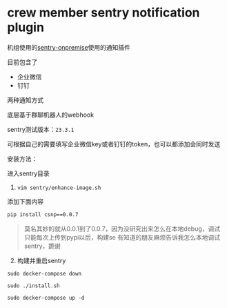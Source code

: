 crew member sentry notification plugin
===

机组使用的[sentry-onpremise](https://github.com/getsentry/onpremise)使用的通知插件

目前包含了

+ 企业微信
+ 钉钉

两种通知方式

底层基于群聊机器人的webhook

sentry测试版本：`23.3.1`

可根据自己的需要填写企业微信key或者钉钉的token，也可以都添加会同时发送

安装方法：

进入sentry目录

1. `vim sentry/enhance-image.sh` 

添加下面内容

```bash
pip install csnp==0.0.7
```

> 莫名其妙的就从0.0.1到了0.0.7，因为没研究出来怎么在本地debug，调试只能每次上传到pypi以后，构建se
> 有知道的朋友麻烦告诉我怎么本地调试sentry，跪谢

2. 构建并重启sentry

`sudo docker-compose down`

`sudo ./install.sh`

`sudo docker-compose up -d`
